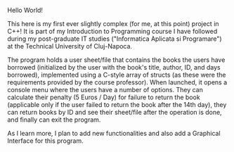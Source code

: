 Hello World!

This here is my first ever slightly complex (for me, at this point) project in C++!
It is part of my Introduction to Programming course I have followed during my post-graduate IT studies ("Informatica Aplicata si Programare") at the Technical University of Cluj-Napoca.

The program holds a user sheet/file that contains the books the users have borrowed (initialized by the user with the book's title, author, ID, and days borrowed), implemented using a C-style array of structs (as these were the requirements provided by the course professor). When launched, it opens a console menu where the users have a number of options.
They can calculate their penalty (5 Euros / Day) for failure to return the book (applicable only if the user failed to return the book after the 14th day), they can return books by ID and see their
sheet/file after the operation is done, and finally can exit the program.

As I learn more, I plan to add new functionalities and also add a Graphical Interface for this program.
